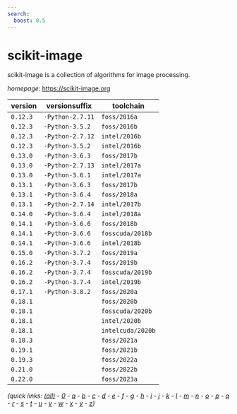 ```yaml
---
search:
  boost: 0.5
---
```

# scikit-image

scikit-image is a collection of algorithms for image processing.

*homepage*: <https://scikit-image.org>

version | versionsuffix | toolchain
--------|---------------|----------
``0.12.3`` | ``-Python-2.7.11`` | ``foss/2016a``
``0.12.3`` | ``-Python-3.5.2`` | ``foss/2016b``
``0.12.3`` | ``-Python-2.7.12`` | ``intel/2016b``
``0.12.3`` | ``-Python-3.5.2`` | ``intel/2016b``
``0.13.0`` | ``-Python-3.6.3`` | ``foss/2017b``
``0.13.0`` | ``-Python-2.7.13`` | ``intel/2017a``
``0.13.0`` | ``-Python-3.6.1`` | ``intel/2017a``
``0.13.1`` | ``-Python-3.6.3`` | ``foss/2017b``
``0.13.1`` | ``-Python-3.6.4`` | ``foss/2018a``
``0.13.1`` | ``-Python-2.7.14`` | ``intel/2017b``
``0.14.0`` | ``-Python-3.6.4`` | ``intel/2018a``
``0.14.1`` | ``-Python-3.6.6`` | ``foss/2018b``
``0.14.1`` | ``-Python-3.6.6`` | ``fosscuda/2018b``
``0.14.1`` | ``-Python-3.6.6`` | ``intel/2018b``
``0.15.0`` | ``-Python-3.7.2`` | ``foss/2019a``
``0.16.2`` | ``-Python-3.7.4`` | ``foss/2019b``
``0.16.2`` | ``-Python-3.7.4`` | ``fosscuda/2019b``
``0.16.2`` | ``-Python-3.7.4`` | ``intel/2019b``
``0.17.1`` | ``-Python-3.8.2`` | ``foss/2020a``
``0.18.1`` |  | ``foss/2020b``
``0.18.1`` |  | ``fosscuda/2020b``
``0.18.1`` |  | ``intel/2020b``
``0.18.1`` |  | ``intelcuda/2020b``
``0.18.3`` |  | ``foss/2021a``
``0.19.1`` |  | ``foss/2021b``
``0.19.3`` |  | ``foss/2022a``
``0.21.0`` |  | ``foss/2022b``
``0.22.0`` |  | ``foss/2023a``


*(quick links: [(all)](../index.md) - [0](../0/index.md) - [a](../a/index.md) - [b](../b/index.md) - [c](../c/index.md) - [d](../d/index.md) - [e](../e/index.md) - [f](../f/index.md) - [g](../g/index.md) - [h](../h/index.md) - [i](../i/index.md) - [j](../j/index.md) - [k](../k/index.md) - [l](../l/index.md) - [m](../m/index.md) - [n](../n/index.md) - [o](../o/index.md) - [p](../p/index.md) - [q](../q/index.md) - [r](../r/index.md) - [s](../s/index.md) - [t](../t/index.md) - [u](../u/index.md) - [v](../v/index.md) - [w](../w/index.md) - [x](../x/index.md) - [y](../y/index.md) - [z](../z/index.md))*

